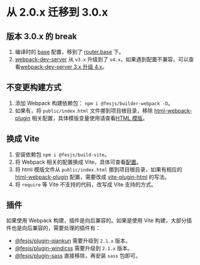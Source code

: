 # 从 2.0.x 迁移到 3.0.x

## 版本 3.0.x 的 break

1. 编译时的 [base](../reference/config/#base) 配置，移到了 [router.base](../reference/config/#router) 下。
2. [webpack-dev-server](https://github.com/webpack/webpack-dev-server) 从 `v3.x` 升级到了 `v4.x`，如果遇到配置不兼容，可以查看[webpack-dev-server 3.x 升级 4.x](https://github.com/webpack/webpack-dev-server/blob/master/migration-v4.md)。

## 不变更构建方式

1. 添加 Webpack 构建依赖包： `npm i @fesjs/builder-webpack -D`。
2. 如果有，将 `public/index.html` 文件挪到项目根目录，移除 [html-webpack-plugin](https://github.com/jantimon/html-webpack-plugin) 相关配置，具体模版变量使用请查看[HTML 模版](../guide/template.html)。

## 换成 Vite

1. 安装依赖包 `npm i @fesjs/build-vite`。
2. 将 Webpack 相关的配置换成 Vite，具体可查看[配置](../reference/config)。
3. 将 html 模版文件从 `public/index.html` 挪到项目根目录，如果有相应的 [html-webpack-plugin](https://github.com/jantimon/html-webpack-plugin) 配置，需要改成 [vite-plugin-html](https://github.com/vbenjs/vite-plugin-html) 的写法。
4. 将 `require` 等 Vite 不支持的代码，改写成 Vite 支持的方式。

## 插件

如果使用 Webpack 构建，插件是向后兼容的。如果是使用 Vite 构建，大部分插件也是向后兼容的，需要处理的插件有：

-   [@fesjs/plugin-qiankun](../reference/plugins/qiankun) 需要升级到 `2.1.x` 版本。
-   [@fesjs/plugin-windicss](../reference/plugins/windicss) 需要升级到 `2.1.x` 版本。
-   [@fesjs/plugin-sass](../reference/plugins/sass) 直接移除，再安装 `sass` 包即可。

